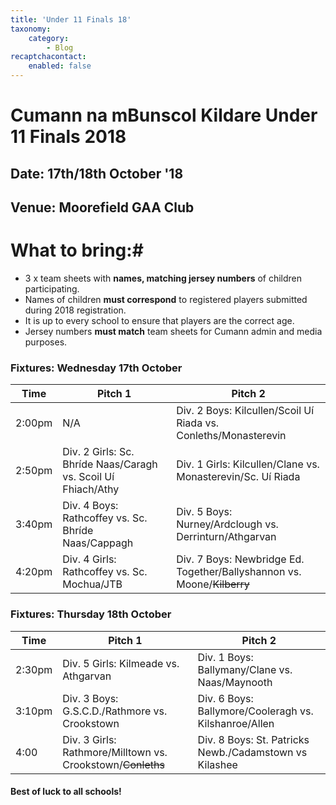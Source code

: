 ```yaml
---
title: 'Under 11 Finals 18'
taxonomy:
    category:
        - Blog
recaptchacontact:
    enabled: false
---
```


# Cumann na mBunscol Kildare Under 11 Finals 2018 #

## Date: 17th/18th October '18

## Venue: Moorefield GAA Club

# What to bring:#
* 3 x team sheets with **names, matching jersey numbers** of children participating.
* Names of children **must correspond** to registered players submitted during 2018 registration.
* It is up to every school to ensure that players are the correct age. 
* Jersey numbers **must match** team sheets for Cumann admin and media purposes.

### Fixtures: Wednesday 17th October
Time | Pitch 1 | Pitch 2 
--- | --- | ---
2:00pm | N/A | Div. 2 Boys: Kilcullen/Scoil Uí Riada vs. Conleths/Monasterevin 
2:50pm | Div. 2 Girls: Sc. Bhríde Naas/Caragh vs. Scoil Uí Fhiach/Athy | Div. 1 Girls: Kilcullen/Clane vs. Monasterevin/Sc. Uí Riada |
3:40pm | Div. 4 Boys: Rathcoffey vs. Sc. Bhríde Naas/Cappagh | Div. 5 Boys: Nurney/Ardclough vs. Derrinturn/Athgarvan |
4:20pm | Div. 4 Girls: Rathcoffey vs. Sc. Mochua/JTB | Div. 7 Boys: Newbridge Ed. Together/Ballyshannon vs. Moone/~~Kilberry~~

### Fixtures: Thursday 18th October
Time | Pitch 1 | Pitch 2 |
--- | --- | --- |
2:30pm | Div. 5 Girls: Kilmeade vs. Athgarvan | Div. 1 Boys: Ballymany/Clane vs. Naas/Maynooth |
3:10pm | Div. 3 Boys: G.S.C.D./Rathmore vs. Crookstown | Div. 6 Boys: Ballymore/Cooleragh vs. Kilshanroe/Allen |
4:00 | Div. 3 Girls: Rathmore/Milltown vs. Crookstown/~~Conleths~~ | Div. 8 Boys: St. Patricks Newb./Cadamstown vs Kilashee |



#### Best of luck to all schools!